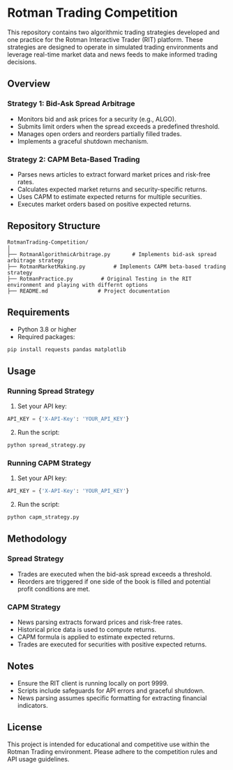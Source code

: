 
# Rotman Trading Competition

This repository contains two algorithmic trading strategies developed and one practice for the Rotman Interactive Trader (RIT) platform. These strategies are designed to operate in simulated trading environments and leverage real-time market data and news feeds to make informed trading decisions.

## Overview

### Strategy 1: Bid-Ask Spread Arbitrage
- Monitors bid and ask prices for a security (e.g., ALGO).
- Submits limit orders when the spread exceeds a predefined threshold.
- Manages open orders and reorders partially filled trades.
- Implements a graceful shutdown mechanism.

### Strategy 2: CAPM Beta-Based Trading
- Parses news articles to extract forward market prices and risk-free rates.
- Calculates expected market returns and security-specific returns.
- Uses CAPM to estimate expected returns for multiple securities.
- Executes market orders based on positive expected returns.

## Repository Structure

```
RotmanTrading-Competition/
│
├── RotmanAlgorithmicArbitrage.py       # Implements bid-ask spread arbitrage strategy
├── RotmanMarketMaking.py         # Implements CAPM beta-based trading strategy
├── RotmanPractice.py         # Original Testing in the RIT environment and playing with differnt options
├── README.md                # Project documentation
```

## Requirements

- Python 3.8 or higher
- Required packages:

```bash
pip install requests pandas matplotlib
```

## Usage

### Running Spread Strategy
1. Set your API key:
```python
API_KEY = {'X-API-Key': 'YOUR_API_KEY'}
```
2. Run the script:
```bash
python spread_strategy.py
```

### Running CAPM Strategy
1. Set your API key:
```python
API_KEY = {'X-API-Key': 'YOUR_API_KEY'}
```
2. Run the script:
```bash
python capm_strategy.py
```

## Methodology

### Spread Strategy
- Trades are executed when the bid-ask spread exceeds a threshold.
- Reorders are triggered if one side of the book is filled and potential profit conditions are met.

### CAPM Strategy
- News parsing extracts forward prices and risk-free rates.
- Historical price data is used to compute returns.
- CAPM formula is applied to estimate expected returns.
- Trades are executed for securities with positive expected returns.

## Notes

- Ensure the RIT client is running locally on port 9999.
- Scripts include safeguards for API errors and graceful shutdown.
- News parsing assumes specific formatting for extracting financial indicators.

## License

This project is intended for educational and competitive use within the Rotman Trading environment. Please adhere to the competition rules and API usage guidelines.
